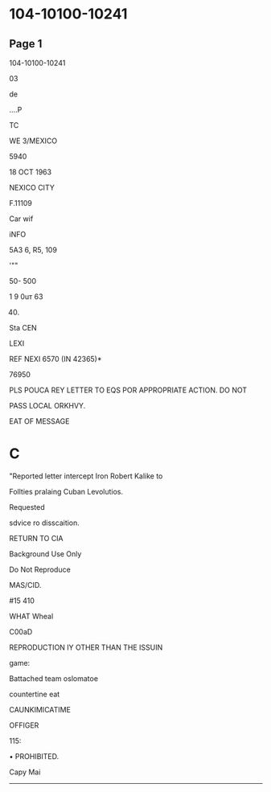 # 104-10100-10241

## Page 1

104-10100-10241

03

de

....P

TC

WE 3/MEXICO

5940

18 OCT 1963

NEXICO CITY

F.11109

Car wif

iNFO

5A3 6, R5, 109

'""

50- 500

1 9 0uт 63

40.

Sta CEN

LEXI

REF NEXI 6570 (IN 42365)*

76950

PLS POUCA REY LETTER TO EQS POR APPROPRIATE ACTION. DO NOT

PASS LOCAL ORKHVY.

EAT OF MESSAGE

# C

"Reported letter intercept Iron Robert Kalike to

Follties pralaing Cuban Levolutios.

Requested

sdvice ro disscaition.

RETURN TO CIA

Background Use Only

Do Not Reproduce

MAS/CID.

#15 410

WHAT Wheal

C00aD

REPRODUCTION IY OTHER THAN THE ISSUIN

game:

Battached team oslomatoe

countertine eat

CAUNKIMICATIME

OFFIGER

115:

• PROHIBITED.

Capy Mai

---

